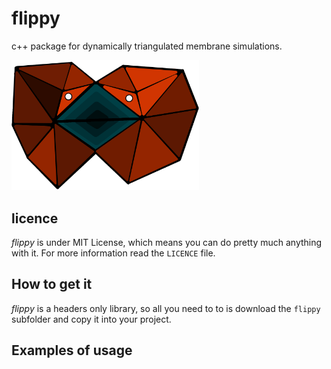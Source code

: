 # flippy
c++ package for dynamically triangulated membrane simulations.

<img src="assets/flippy.png" alt="flippy" width="300"/>

## licence 

*flippy* is under MIT License, which means you can do pretty much anything with it. For more information read the `LICENCE` file.

## How to get it

*flippy* is a headers only library, so all you need to to is download the `flippy` subfolder and copy it into your project.

## Examples of usage

